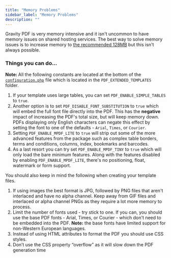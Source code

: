 ```yaml
---
title: "Memory Problems"
sidebar_label: "Memory Problems"
description: ""
---
```


Gravity PDF is very memory intensive and it isn't uncommon to have memory issues on shared hosting services. The best way to solve memory issues is to increase memory to <a href="/v3/installation-requirements/">the recommended 128MB</a> but this isn't always possible.
<h3>Things you can do...</h3>
<div class="note"><strong>Note: </strong>All the following constants are located at the bottom of the <code><a href="/v3/configuration-options-examples/#constants">configuration.php</a></code> file which is located in the <code>PDF_EXTENDED_TEMPLATES</code> folder.</div>
<ol>
	<li>If your template uses large tables, you can set <code>PDF_ENABLE_SIMPLE_TABLES</code> to <code>true</code>.</li>
	<li>Another option is to set <code>PDF_DISABLE_FONT_SUBSTITUTION</code> to <code>true</code> which will embed the full font file directly into the PDF. This has the <strong>negative</strong> impact of increasing the PDF's total size, but will keep memory down. PDFs displaying only English characters can negate this effect by setting the font to one of the defaults - <code>Arial</code>, <code>Times</code>, or <code>Courier</code>.</li>
	<li>Setting <code>PDF_ENABLE_MPDF_LITE</code> to <code>true</code> will strip out some of the more advanced features from the package such as complex table borders, terms and conditions, columns, index, bookmarks and barcodes.</li>
	<li>As a last resort you can try set <code>PDF_ENABLE_MPDF_TINY</code> to <code>true</code> which will only load the bare minimum features. Along with the features disabled by enabling <code>PDF_ENABLE_MPDF_LITE</code>, there's no positioning, float, watermark or form support.</li>
</ol>
You should also keep in mind the following when creating your template files.
<ol>
	<li>If using images the best format is JPG, followed by PNG files that aren't interlaced and have no alpha channel. Keep away from GIF files and interlaced or alpha channel PNGs as they require a lot more memory to process.</li>
	<li>Limit the number of fonts used - try stick to one. If you can, you should use the base PDF fonts - Arial, Times, or Courier - which don't need to be embedded into the PDF.
<strong>Note:</strong> the base fonts have limited support for non-Western European languages.</li>
	<li>Instead of using HTML attributes to format the PDF you should use CSS styles.</li>
	<li>Don’t use the CSS property “overflow” as it will slow down the PDF generation time</li>
</ol>